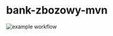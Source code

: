 # bank-zbozowy-mvn
![example workflow](https://github.com/<user>/<repo>/actions/workflows/<file>/badge.svg)
